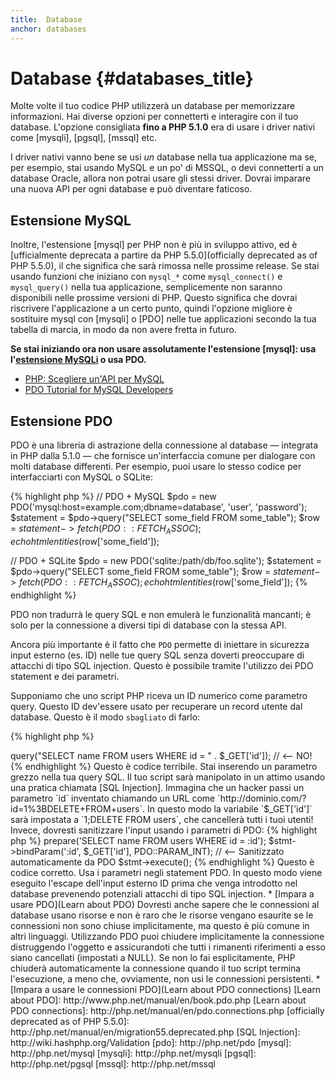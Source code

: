 ```yaml
---
title:  Database
anchor: databases
---
```


# Database {#databases_title}

Molte volte il tuo codice PHP utilizzerà un database per memorizzare informazioni. Hai diverse opzioni per connetterti e
interagire con il tuo database. L'opzione consigliata **fino a PHP 5.1.0** era di usare i driver nativi come [mysqli],
[pgsql], [mssql] etc.

I driver nativi vanno bene se usi _un_ database nella tua applicazione ma se, per esempio, stai usando MySQL e un po'
di MSSQL, o devi connetterti a un database Oracle, allora non potrai usare gli stessi driver. Dovrai imparare una nuova
API per ogni database e può diventare faticoso.

## Estensione MySQL

Inoltre, l'estensione [mysql] per PHP non è più in sviluppo attivo, ed è
[ufficialmente deprecata a partire da PHP 5.5.0](officially deprecated as of PHP 5.5.0), il che significa che sarà
rimossa nelle prossime release. Se stai usando funzioni che iniziano con `mysql_*` come `mysql_connect()` e
`mysql_query()` nella tua applicazione, semplicemente non saranno disponibili nelle prossime versioni di PHP. Questo
significa che dovrai riscrivere l'applicazione a un certo punto, quindi l'opzione migliore è sostituire mysql con
[mysqli] o [PDO] nelle tue applicazioni secondo la tua tabella di marcia, in modo da non avere fretta in futuro.

**Se stai iniziando ora non usare assolutamente l'estensione [mysql]: usa l'[estensione MySQLi](mysqli) o usa PDO.**

* [PHP: Scegliere un'API per MySQL](http://php.net/manual/it/mysqlinfo.api.choosing.php)
* [PDO Tutorial for MySQL Developers](http://wiki.hashphp.org/PDO_Tutorial_for_MySQL_Developers)

## Estensione PDO

PDO è una libreria di astrazione della connessione al database &mdash; integrata in PHP dalla 5.1.0 &mdash; che
fornisce un'interfaccia comune per dialogare con molti database differenti. Per esempio, puoi usare lo stesso codice
per interfacciarti con MySQL o SQLite:

{% highlight php %}
// PDO + MySQL
$pdo = new PDO('mysql:host=example.com;dbname=database', 'user', 'password');
$statement = $pdo->query("SELECT some\_field FROM some\_table");
$row = $statement->fetch(PDO::FETCH_ASSOC);
echo htmlentities($row['some_field']);

// PDO + SQLite
$pdo = new PDO('sqlite:/path/db/foo.sqlite');
$statement = $pdo->query("SELECT some\_field FROM some\_table");
$row = $statement->fetch(PDO::FETCH_ASSOC);
echo htmlentities($row['some_field']);
{% endhighlight %}

PDO non tradurrà le query SQL e non emulerà le funzionalità mancanti; è solo per la connessione a diversi tipi di
database con la stessa API.

Ancora più importante è il fatto che `PDO` permette di iniettare in sicurezza input esterno (es. ID) nelle tue query SQL
senza doverti preoccupare di attacchi di tipo SQL injection. Questo è possibile tramite l'utilizzo dei PDO statement e
dei parametri.

Supponiamo che uno script PHP riceva un ID numerico come parametro query. Questo ID dev'essere usato per recuperare un
record utente dal database. Questo è il modo `sbagliato` di farlo:

{% highlight php %}
<?php
$pdo = new PDO('sqlite:/path/db/users.db');
$pdo->query("SELECT name FROM users WHERE id = " . $_GET['id']); // <-- NO!
{% endhighlight %}

Questo è codice terribile. Stai inserendo un parametro grezzo nella tua query SQL. Il tuo script sarà manipolato in un
attimo usando una pratica chiamata [SQL Injection]. Immagina che un hacker passi un parametro `id` inventato chiamando
un URL come `http://dominio.com/?id=1%3BDELETE+FROM+users`. In questo modo la variabile `$_GET['id']` sarà impostata a
`1;DELETE FROM users`, che cancellerà tutti i tuoi utenti! Invece, dovresti sanitizzare l'input usando i parametri di
PDO:

{% highlight php %}
<?php
$pdo = new PDO('sqlite:/path/db/users.db');
$stmt = $pdo->prepare('SELECT name FROM users WHERE id = :id');
$stmt->bindParam(':id', $_GET['id'], PDO::PARAM_INT); // <-- Sanitizzato automaticamente da PDO
$stmt->execute();
{% endhighlight %}

Questo è codice corretto. Usa i parametri negli statement PDO. In questo modo viene eseguito l'escape dell'input esterno
ID prima che venga introdotto nel database prevenendo potenziali attacchi di tipo SQL injection.

* [Impara a usare PDO](Learn about PDO)

Dovresti anche sapere che le connessioni al database usano risorse e non è raro che le risorse vengano esaurite se le
connessioni non sono chiuse implicitamente, ma questo è più comune in altri linguaggi. Utilizzando PDO puoi chiudere
implicitamente la connessione distruggendo l'oggetto e assicurandoti che tutti i rimanenti riferimenti a esso siano
cancellati (impostati a NULL). Se non lo fai esplicitamente, PHP chiuderà automaticamente la connessione quando il tuo
script termina l'esecuzione, a meno che, ovviamente, non usi le connessioni persistenti.

* [Impara a usare le connessioni PDO](Learn about PDO connections)

[Learn about PDO]: http://www.php.net/manual/en/book.pdo.php
[Learn about PDO connections]: http://php.net/manual/en/pdo.connections.php
[officially deprecated as of PHP 5.5.0]: http://php.net/manual/en/migration55.deprecated.php
[SQL Injection]: http://wiki.hashphp.org/Validation

[pdo]: http://php.net/pdo
[mysql]: http://php.net/mysql
[mysqli]: http://php.net/mysqli
[pgsql]: http://php.net/pgsql
[mssql]: http://php.net/mssql
